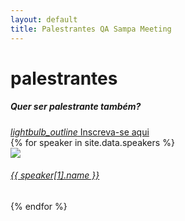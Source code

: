 ```yaml
---
layout: default
title: Palestrantes QA Sampa Meeting
---
```


<div class="row"><div class="col s12"><h1 class="qasp-title">palestrantes</h1></div></div>
<div class="divider"></div>
<div class="row">
  <div class="col s12 center">
    <h5>Quer ser palestrante também?</h5>
    <a href="https://qasampameeting.typeform.com/to/Qxo6rT" target="_blank" class="waves-effect waves-light btn">
      <i class="material-icons right">lightbulb_outline</i>
      Inscreva-se aqui
    </a>
  </div>
</div>
<div class="row">
{% for speaker in site.data.speakers %}
  <div class="col xl3 l4 s12 qasp-speaker-card">
    <div class="card white grey-text text-darken-4">
      <div class="card-image">
        <a href="{{ speaker[1].link }}" target="_blank">
          <img src="/assets/img/speakers/{{ speaker[1].image }}">
        </a>
      </div>
      <div class="card-content valign-wrapper center-align">
        <span class="card-title center"><a class="teal-text" href="{{ speaker[1].link }}" target="_blank"><h6>{{ speaker[1].name }}</h6></a></span>
      </div>
    </div>
  </div>
{% endfor %}
</div>

